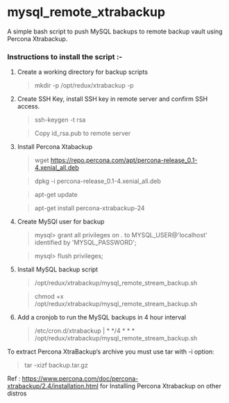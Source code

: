 # mysql_remote_xtrabackup

A simple bash script to push MySQL backups to remote backup vault using Percona Xtrabackup. 


### Instructions to install the script :-

1. Create a working directory for backup scripts
   > mkdir -p /opt/redux/xtrabackup -p

2. Create SSH Key, install SSH key in remote server and confirm SSH access.

   > ssh-keygen -t rsa
   
   > Copy id_rsa.pub to remote server

3. Install Percona Xtabackup

   > wget https://repo.percona.com/apt/percona-release_0.1-4.xenial_all.deb

   > dpkg -i percona-release_0.1-4.xenial_all.deb

   > apt-get update

   > apt-get install percona-xtrabackup-24


4. Create MySQl user for backup

   > mysql> grant all privileges on *.* to MYSQL_USER@'localhost' identified by 'MYSQL_PASSWORD';
   
   > mysql> flush privileges;

5. Install MySQL backup script

   > /opt/redux/xtrabackup/mysql_remote_stream_backup.sh
   
   > chmod +x   /opt/redux/xtrabackup/mysql_remote_stream_backup.sh
    
6. Add a cronjob to run the MySQL backups in 4 hour interval

   > /etc/cron.d/xtrabackup | * */4 * * *   /opt/redux/xtrabackup/mysql_remote_stream_backup.sh


To extract Percona XtraBackup‘s archive you must use tar with -i option:

  > tar -xizf backup.tar.gz

Ref : https://www.percona.com/doc/percona-xtrabackup/2.4/installation.html for Installing Percona Xtrabackup on other distros
